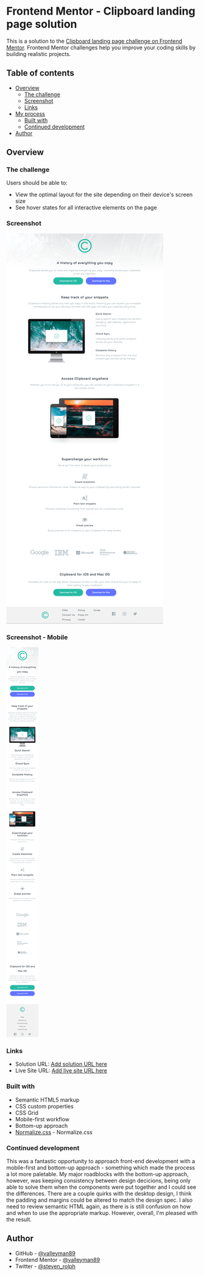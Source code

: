 # Frontend Mentor - Clipboard landing page solution

This is a solution to the [Clipboard landing page challenge on Frontend Mentor](https://www.frontendmentor.io/challenges/clipboard-landing-page-5cc9bccd6c4c91111378ecb9). Frontend Mentor challenges help you improve your coding skills by building realistic projects.

## Table of contents

- [Overview](#overview)
  - [The challenge](#the-challenge)
  - [Screenshot](#screenshot)
  - [Links](#links)
- [My process](#my-process)
  - [Built with](#built-with)
  - [Continued development](#continued-development)
- [Author](#author)

## Overview

### The challenge

Users should be able to:

- View the optimal layout for the site depending on their device's screen size
- See hover states for all interactive elements on the page

### Screenshot

![](./screenshot.png)

### Screenshot - Mobile

![](screenshot-mobile.png)

### Links

- Solution URL: [Add solution URL here](https://your-solution-url.com)
- Live Site URL: [Add live site URL here](https://your-live-site-url.com)

### Built with

- Semantic HTML5 markup
- CSS custom properties
- CSS Grid
- Mobile-first workflow
- Bottom-up approach
- [Normalize.css](https://necolas.github.io/normalize.css/) - Normalize.css

### Continued development

This was a fantastic opportunity to approach front-end development with a mobile-first and bottom-up approach - something which made the process a lot more paletable. My major roadblocks with the bottom-up approach, however, was keeping consistency between design decicions, being only able to solve them when the components were put together and I could see the differences. There are a couple quirks with the desktop design, I think the padding and margins could be altered to match the design spec. I also need to review semantic HTML again, as there is is still confusion on how and when to use the appropriate markup. However, overall, I'm pleased with the result.

## Author

- GitHub - [@valleyman89](https://github.com/valleyman89)
- Frontend Mentor - [@valleyman89](https://www.frontendmentor.io/profile/valleyman89)
- Twitter - [@steven_rolph](https://www.twitter.com/steven_rolph)
